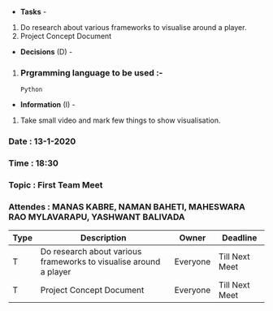 * **Tasks** - 
 1. Do research about various frameworks to visualise around a player.
 2. Project Concept Document
 
* **Decisions** (D) - 
 1. ### Prgramming language to be used :- 
        Python
* **Information** (I) -
 1. Take small video and mark few things to show visualisation.
 
### Date : 13-1-2020
### Time : 18:30
### Topic : First Team Meet
### Attendes : MANAS KABRE, NAMAN BAHETI, MAHESWARA RAO MYLAVARAPU, YASHWANT BALIVADA  

Type | Description | Owner | Deadline
---- | ---- | ---- | ----
T | Do research about various frameworks to visualise around a player| Everyone | Till Next Meet
T | Project Concept Document | Everyone | Till Next Meet
